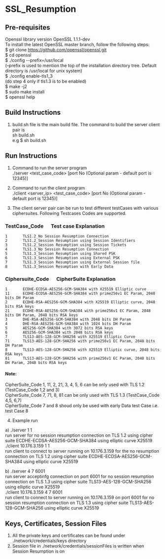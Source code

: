 # SSL_Resumption

## Pre-requisites
Openssl library version OpenSSL 1.1.1-dev <br />
To install the latest OpenSSL master branch, follow the following steps: <br />
$ git clone https://github.com/openssl/openssl.git <br />
$ cd openssl <br />
$ ./config --prefix=/usr/local <br />
(–prefix is used to mention the top of the installation directory tree. Default directory is /usr/local for unix system) <br />
$ ./config enable-tls1_3 <br />
(do step 4 only if tls1.3 is to be enabled) <br />
$ make -j2 <br />
$ sudo make install <br />
$ openssl help <br />

## Build Instructions
1) build.sh file is the main build file. The command to build the server client pair is <br />
	sh build.sh <br />
	e.g $ sh build.sh <br />
	

## Run Instructions
1) Command to run the server program <br />
	./server <test_case_code> <ciphertype> [port No (Optional param - default port is 12345)] <br />
2) Command to run the client program <br />
	./client <server_ip> <test_case_code> <ciphertype> [port No (Optional param - default port is 12345)] <br />

3) The client server pair can be run to test different testCases with various ciphersuites. Following Testcases Codes are supported. <br />
### TestCase_Code	&ensp;&ensp;	Test case Explanation
	1		TLS1.2_No Session Resumption Connection
	2		TLS1.2_Session Resumption using Session Identifiers
	3		TLS1.2_Session Resumption using Session Tickets
	4		TLS1.3_No Session Resumption Connection
	5		TLS1.3_Session Resumption using Shared PSK
	6		TLS1.3_Session Resumption using External PSK 
	7 		TLS1.3_Session Resumption using External Session file
	8		TLS1.3_Session Resumption with Early Data
							
### Ciphersuite_Code	&ensp;&ensp;	CipherSuite Explanation
	1		ECDHE-ECDSA-AES256-GCM-SHA384 with X25519 Elliptic curve
	11		ECDHE-ECDSA-AES256-GCM-SHA384 with prime256v1 EC Param, 2048 bits DH Param
	2		ECDHE-RSA-AES256-GCM-SHA384 with X25519 Elliptic curve, 2048 bits RSA keys
	21		ECDHE-RSA-AES256-GCM-SHA384 with prime256v1 EC Param, 2048 bits DH Param, 2048 bits RSA keys
	3		DHE-RSA-AES256-GCM-SHA384 with 2048 bits DH Param
	4		DHE-RSA-AES256-GCM-SHA384 with 1024 bits DH Param
	5		AES256-GCM-SHA384 with 3072 bits RSA keys
	6		AES256-GCM-SHA384 with 2048 bits RSA keys
	7		TLS13-AES-128-GCM-SHA256 with X25519 Elliptic Curve
	71		TLS13-AES-128-GCM-SHA256 with prime256v1 EC Param, 2048 bits DH Param
	8		TLS13-AES-128-GCM-SHA256 with X25519 Elliptic curve, 2048 bits RSA keys
	81		TLS13-AES-128-GCM-SHA256 with prime256v1 EC Param, 2048 bits DH Param, 2048 bits RSA keys

#### Note: 
CipherSuite_Code 1, 11, 2, 21, 3, 4, 5, 6 can be only used with TLS 1.2 (TestCase_Code 1,2 and 3) <br />
CipherSuite_Code 7, 71, 8, 81 can be only used with TLS 1.3 (TestCase_Code 4,5, 6,7) <br />
CipherSuite_Code 7 and 8 shoud only be used with early Data test Case i.e. test Case 8

4) Example run <br />

a) ./server 1 1 <br/>
run server for no session resumption connection on TLS 1.2 using cipher suite ECDHE-ECDSA-AES256-GCM-SHA384 using elliptic curve X25519 <br />
./client 10.176.3.159 1 1 <br/>
run client to connect to server running on 10.176.3.159 for the no resumption connection on TLS 1.2 using cipher suite ECDHE-ECDSA-AES256-GCM-SHA384 using elliptic curve X25519 <br />

b) ./server 4 7	6001 <br/>
run server acceptinfg connection on port 6001 for no session resumption connection on TLS 1.3 using cipher suite TLS13-AES-128-GCM-SHA256 using elliptic curve X25519 <br />
./client 10.176.3.159 4 7 6001 <br/>
run client to connect to server running on 10.176.3.159 on port 6001 for no session resumption connection on TLS 1.3 using cipher suite TLS13-AES-128-GCM-SHA256 using elliptic curve X25519 <br />
	
## Keys, Certificates, Session Files
1) All the private keys and certificates can be found under ./network/credentials/keys directory <br />
2) Session file in ./network/credentials/sessionFiles is written when Session Resumption is on <br />




